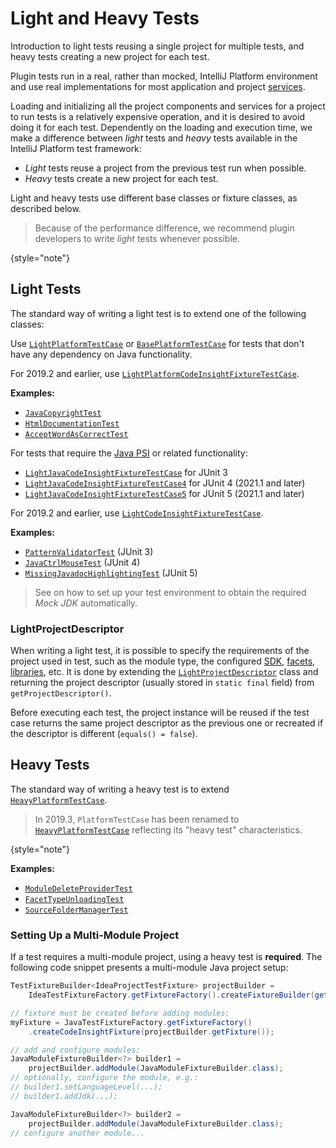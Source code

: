 <!-- Copyright 2000-2024 JetBrains s.r.o. and contributors. Use of this source code is governed by the Apache 2.0 license. -->

# Light and Heavy Tests

<link-summary>Introduction to light tests reusing a single project for multiple tests, and heavy tests creating a new project for each test.</link-summary>

Plugin tests run in a real, rather than mocked, IntelliJ Platform environment and use real implementations for most application and project [services](plugin_services.md).

Loading and initializing all the project components and services for a project to run tests is a relatively expensive operation, and it is desired to avoid doing it for each test.
Dependently on the loading and execution time, we make a difference between *light* tests and *heavy* tests available in the IntelliJ Platform test framework:

* *Light* tests reuse a project from the previous test run when possible.
* *Heavy* tests create a new project for each test.

Light and heavy tests use different base classes or fixture classes, as described below.

> Because of the performance difference, we recommend plugin developers to write *light* tests whenever possible.
>
{style="note"}

## Light Tests

The standard way of writing a light test is to extend one of the following classes:

<tabs>
<tab title="Default">

Use [`LightPlatformTestCase`](%gh-ic%/platform/testFramework/src/com/intellij/testFramework/LightPlatformTestCase.java)
or [`BasePlatformTestCase`](%gh-ic%/platform/testFramework/src/com/intellij/testFramework/fixtures/BasePlatformTestCase.java)
for tests that don't have any dependency on Java functionality.

For 2019.2 and earlier, use [`LightPlatformCodeInsightFixtureTestCase`](%gh-ic-223%/platform/testFramework/src/com/intellij/testFramework/fixtures/LightPlatformCodeInsightFixtureTestCase.java).

**Examples:**
- [`JavaCopyrightTest`](%gh-ic%/java/java-tests/testSrc/com/intellij/copyright/JavaCopyrightTest.kt)
- [`HtmlDocumentationTest`](%gh-ic%/xml/tests/src/com/intellij/html/HtmlDocumentationTest.java)
- [`AcceptWordAsCorrectTest`](%gh-ic%/spellchecker/testSrc/com/intellij/spellchecker/inspector/AcceptWordAsCorrectTest.java)

</tab>

<tab title="Plugins using Java PSI">

For tests that require the [Java PSI](idea.md#java) or related functionality:
- [`LightJavaCodeInsightFixtureTestCase`](%gh-ic%/java/testFramework/src/com/intellij/testFramework/fixtures/LightJavaCodeInsightFixtureTestCase.java) for JUnit 3
- [`LightJavaCodeInsightFixtureTestCase4`](%gh-ic%/java/testFramework/src/com/intellij/testFramework/fixtures/LightJavaCodeInsightFixtureTestCase4.kt) for JUnit 4 (2021.1 and later)
- [`LightJavaCodeInsightFixtureTestCase5`](%gh-ic%/java/testFramework/src/com/intellij/testFramework/fixtures/LightJavaCodeInsightFixtureTestCase5.kt) for JUnit 5 (2021.1 and later)

For 2019.2 and earlier, use [`LightCodeInsightFixtureTestCase`](%gh-ic%/java/testFramework/src/com/intellij/testFramework/fixtures/LightCodeInsightFixtureTestCase.java).

**Examples:**
- [`PatternValidatorTest`](%gh-ic%/plugins/IntelliLang/IntelliLang-tests/test/org/intellij/plugins/intelliLang/pattern/PatternValidatorTest.java) (JUnit 3)
- [`JavaCtrlMouseTest`](%gh-ic%/java/java-tests/testSrc/com/intellij/java/codeInsight/javadoc/JavaCtrlMouseTest.kt) (JUnit 4)
- [`MissingJavadocHighlightingTest`](%gh-ic%/java/java-tests/testSrc/com/intellij/java/codeInsight/daemon/MissingJavadocHighlightingTest.java) (JUnit 5)

> See [](testing_faq.md#how-to-test-a-jvm-language) on how to set up your test environment to obtain the required _Mock JDK_ automatically.

</tab>
</tabs>

### LightProjectDescriptor

When writing a light test, it is possible to specify the requirements of the project used in test, such as the module type, the configured [SDK](sdk.md), [facets](facet.md), [libraries](library.md), etc.
It is done by extending the [`LightProjectDescriptor`](%gh-ic%/platform/testFramework/src/com/intellij/testFramework/LightProjectDescriptor.java) class and returning the project descriptor (usually stored in `static final` field) from `getProjectDescriptor()`.

Before executing each test, the project instance will be reused if the test case returns the same project descriptor as the previous one or recreated if the descriptor is different (`equals() = false`).

## Heavy Tests

The standard way of writing a heavy test is to extend [`HeavyPlatformTestCase`](%gh-ic%/platform/testFramework/src/com/intellij/testFramework/HeavyPlatformTestCase.java).

> In 2019.3, `PlatformTestCase` has been renamed to [`HeavyPlatformTestCase`](%gh-ic%/platform/testFramework/src/com/intellij/testFramework/HeavyPlatformTestCase.java) reflecting its "heavy test" characteristics.
>
{style="note"}

**Examples:**
- [`ModuleDeleteProviderTest`](%gh-ic%/java/java-tests/testSrc/com/intellij/openapi/roots/ui/configuration/actions/ModuleDeleteProviderTest.java)
- [`FacetTypeUnloadingTest`](%gh-ic%/java/idea-ui/testSrc/com/intellij/facet/FacetTypeUnloadingTest.kt)
- [`SourceFolderManagerTest`](%gh-ic%/platform/external-system-impl/testSrc/com/intellij/openapi/externalSystem/service/project/manage/SourceFolderManagerTest.kt)

### Setting Up a Multi-Module Project

If a test requires a multi-module project, using a heavy test is **required**.
The following code snippet presents a multi-module Java project setup:

```java
TestFixtureBuilder<IdeaProjectTestFixture> projectBuilder =
    IdeaTestFixtureFactory.getFixtureFactory().createFixtureBuilder(getName());

// fixture must be created before adding modules:
myFixture = JavaTestFixtureFactory.getFixtureFactory()
    .createCodeInsightFixture(projectBuilder.getFixture());

// add and configure modules:
JavaModuleFixtureBuilder<?> builder1 =
    projectBuilder.addModule(JavaModuleFixtureBuilder.class);
// optionally, configure the module, e.g.:
// builder1.setLanguageLevel(...);
// builder1.addJdk(...);

JavaModuleFixtureBuilder<?> builder2 =
    projectBuilder.addModule(JavaModuleFixtureBuilder.class);
// configure another module...
```

